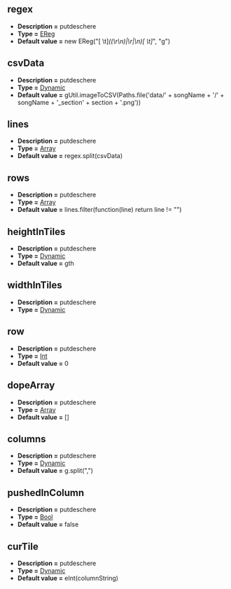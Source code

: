## regex
* **Description =** putdeschere
* **Type =** [EReg](https://api.haxeflixel.com/EReg.html)
* **Default value =** new EReg("[ \t]*((\r\n)|\r|\n)[ \t]*", "g")

## csvData
* **Description =** putdeschere
* **Type =** [Dynamic](https://api.haxeflixel.com/Dynamic.html)
* **Default value =** gUtil.imageToCSV(Paths.file('data/' + songName + '/' + songName + '_section' + section + '.png'))

## lines
* **Description =** putdeschere
* **Type =** [Array<String>](https://api.haxeflixel.com/Array.html)
* **Default value =** regex.split(csvData)

## rows
* **Description =** putdeschere
* **Type =** [Array<String>](https://api.haxeflixel.com/Array.html)
* **Default value =** lines.filter(function(line) return line != "")

## heightInTiles
* **Description =** putdeschere
* **Type =** [Dynamic](https://api.haxeflixel.com/Dynamic.html)
* **Default value =** gth

## widthInTiles
* **Description =** putdeschere
* **Type =** [Dynamic](https://api.haxeflixel.com/Dynamic.html)

## row
* **Description =** putdeschere
* **Type =** [Int](https://api.haxeflixel.com/Int.html)
* **Default value =** 0

## dopeArray
* **Description =** putdeschere
* **Type =** [Array<Int>](https://api.haxeflixel.com/Array.html)
* **Default value =** []

## columns
* **Description =** putdeschere
* **Type =** [Dynamic](https://api.haxeflixel.com/Dynamic.html)
* **Default value =** g.split(",")

## pushedInColumn
* **Description =** putdeschere
* **Type =** [Bool](https://api.haxeflixel.com/Bool.html)
* **Default value =** false

## curTile
* **Description =** putdeschere
* **Type =** [Dynamic](https://api.haxeflixel.com/Dynamic.html)
* **Default value =** eInt(columnString)

